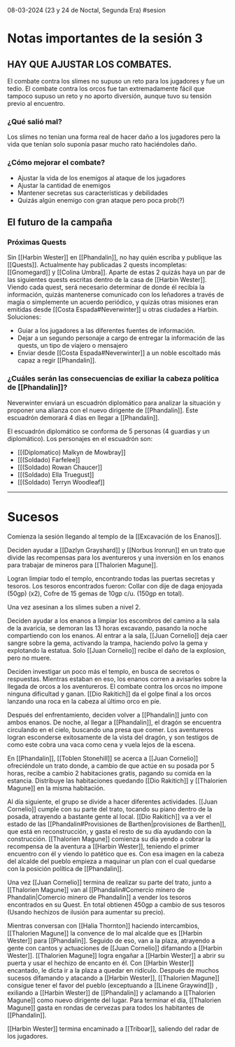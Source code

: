 08-03-2024 (23 y 24 de Noctal, Segunda Era)
#sesion
# Notas importantes de la sesión 3
## HAY QUE AJUSTAR LOS COMBATES.
El combate contra los slimes no supuso un reto para los jugadores y fue un tedio. El combate contra los orcos fue tan extremadamente fácil que tampoco supuso un reto y no aporto diversión, aunque tuvo su tensión previo al encuentro.
### ¿Qué salió mal?
Los slimes no tenían una forma real de hacer daño a los jugadores pero la vida que tenían solo suponía pasar mucho rato haciéndoles daño.
### ¿Cómo mejorar el combate?
+ Ajustar la vida de los enemigos al ataque de los jugadores
+ Ajustar la cantidad de enemigos
+ Mantener secretas sus características y debilidades
+ Quizás algún enemigo con gran ataque pero poca prob(?)
## El futuro de la campaña
### Próximas Quests
Sin [[Harbin Wester]] en [[Phandalin]], no hay quién escriba y publique las [[Quests]]. Actualmente hay publicadas 2 quests incompletas: [[Gnomegard]] y [[Colina Umbra]]. Aparte de estas 2 quizás haya un par de las siguientes quests escritas dentro de la casa de [[Harbin Wester]]. Viendo cada quest, será necesario determinar de donde él recibía la información, quizás mantenerse comunicado con los leñadores a través de magia o simplemente un acuerdo periódico, y quizás otras misiones eran emitidas desde [[Costa Espada#Neverwinter]] u otras ciudades a Harbin.
Soluciones:
+ Guiar a los jugadores a las diferentes fuentes de información.
+ Dejar a un segundo personaje a cargo de entregar la información de las quests, un tipo de viajero o mensajero
+ Enviar desde [[Costa Espada#Neverwinter]] a un noble escoltado más capaz a regir [[Phandalin]]. 
### ¿Cuáles serán las consecuencias de exiliar la cabeza política de [[Phandalin]]?

Neverwinter enviará un escuadrón diplomático para analizar la situación y proponer una alianza con el nuevo dirigente de [[Phandalin]]. Este escuadrón demorará 4 días en llegar a [[Phandalin]].

El escuadrón diplomático se conforma de 5 personas (4 guardias y un diplomático). Los personajes en el escuadrón son: 
+ [[(Diplomatico) Malkyn de Mowbray]]
+ [[(Soldado) Farfelee]]
+ [[(Soldado) Rowan Chaucer]]
+ [[(Soldado) Ella Truegust]]
+ [[(Soldado) Terryn Woodleaf]]
***
# Sucesos
Comienza la sesión llegando al templo de la [[Excavación de los Enanos]].

Deciden ayudar a [[Dazlyn Grayshard]] y [[Norbus Ironrun]] en un trato que divide las recompensas para los aventureros y una inversión en los enanos para trabajar de mineros para [[Thalorien Magune]].

Logran limpiar todo el templo, encontrando todas las puertas secretas y tesoros. Los tesoros encontrados fueron: Collar con dije de daga enjoyada (50gp) (x2), Cofre de 15 gemas de 10gp c/u. (150gp en total). 

Una vez asesinan a los slimes suben a nivel 2. 

Deciden ayudar a los enanos a limpiar los escombros del camino a la sala de la avaricia, se demoran las 13 horas excavando, pasando la noche compartiendo con los enanos. Al entrar a la sala, [[Juan Cornelio]] deja caer sangre sobre la gema, activando la trampa, haciendo polvo la gema y explotando la estatua. Solo [[Juan Cornelio]] recibe el daño de la explosion, pero no muere. 

Deciden investigar un poco más el templo, en busca de secretos o respuestas. Mientras estaban en eso, los enanos corren a avisarles sobre la llegada de orcos a los aventureros. El combate contra los orcos no impone ninguna dificultad y ganan. [[Dio Rakitich]] da el golpe final a los orcos lanzando una roca en la cabeza al último orco en píe.

Después del enfrentamiento, deciden volver a [[Phandalin]] junto con ambos enanos. De noche, al llegar a [[Phandalin]], el dragón se encuentra circulando en el cielo, buscando una presa que comer. Los aventureros logran esconderse exitosamente de la vista del dragón, y son testigos de como este cobra una vaca como cena y vuela lejos de la escena.

En [[Phandalin]], [[Toblen Stonehill]] se acerca a [[Juan Cornelio]] ofreciéndole un trato donde, a cambio de que actúe en su posada por 5 horas, recibe a cambio 2 habitaciones gratis, pagando su comida en la estancia. Distribuye las habitaciones quedando [[Dio Rakitich]] y [[Thalorien Magune]] en la misma habitación.

Al día siguiente, el grupo se divide a hacer diferentes actividades. [[Juan Cornelio]] cumple con su parte del trato, tocando su piano dentro de la posada, atrayendo a bastante gente al local. [[Dio Rakitich]] va a ver el estado de las [[Phandalin#Provisiones de Barthen|provisiones de Barthen]], que está en reconstrucción, y gasta el resto de su día ayudando con la construcción. [[Thalorien Magune]] comienza su día yendo a cobrar la recompensa de la aventura a [[Harbin Wester]], teniendo el primer encuentro con él y viendo lo patético que es. Con esa imagen en la cabeza del alcalde del pueblo empieza a maquinar un plan con el cual quedarse con la posición política de [[Phandalin]]. 

Una vez [[Juan Cornelio]] termina de realizar su parte del trato, junto a [[Thalorien Magune]] van al [[Phandalin#Comercio minero de Phandalin|Comercio minero de Phandalin]] a vender los tesoros encontrados en su Quest. En total obtienen 450gp a cambio de sus tesoros (Usando hechizos de ilusión para aumentar su precio).

Mientras conversan con [[Halia Thornton]] haciendo intercambios, [[Thalorien Magune]] la convence de lo mal alcalde que es [[Harbin Wester]] para [[Phandalin]]. Seguido de eso, van a la plaza, atrayendo a gente con cantos y actuaciones de [[Juan Cornelio]] difamando a [[Harbin Wester]]. [[Thalorien Magune]] logra engañar a [[Harbin Wester]] a abrir su puerta y usar el hechizo de encanto en él. Con [[Harbin Wester]] encantado, le dicta ir a la plaza a quedar en ridículo. Después de muchos sucesos difamando y atacando a [[Harbin Wester]], [[Thalorien Magune]] consigue tener el favor del pueblo (exceptuando a [[Linene Graywind]]) , exiliando a [[Harbin Wester]] de [[Phandalin]] y aclamando a [[Thalorien Magune]] como nuevo dirigente del lugar. Para terminar el día, [[Thalorien Magune]] gasta en rondas de cervezas para todos los habitantes de [[Phandalin]]. 

[[Harbin Wester]] termina encaminado a [[Triboar]], saliendo del radar de los jugadores.